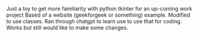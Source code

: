 Just a toy to get more familiarity with python tkinter for an up-coming work project
Based of a website (geekforgeek or something) example. 
Modified to use classes. 
Ran through chatgpt to learn use to use that for coding. 
Works but still would like to make some changes. 
